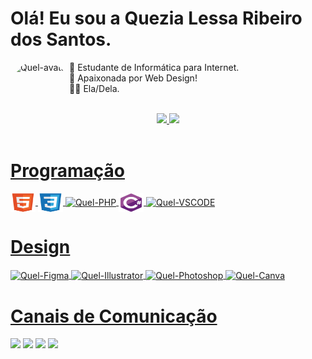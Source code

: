 # Olá! Eu sou a Quezia Lessa Ribeiro dos Santos.

<img align="left" alt="Quel-avatar" height="80" style="border-radius:80px;"  src="https://user-images.githubusercontent.com/116199090/206593316-b435a0e0-9a73-4a1b-b01b-e9a4b7bb4ad1.png"/>

🌱 Estudante de Informática para Internet. <br>
🤍 Apaixonada por Web Design! <br>
👩‍💻 Ela/Dela. <br><br>

<div align="center">
  <a href="https://github.com/Quezia-Lessa-Ribeiro-Santos">
  <img height="130em" src="https://github-readme-stats.vercel.app/api?username=Quezia-Lessa-Ribeiro-Santos&show_icons=true&theme=vue&include_all_commits=true&count_private-true"/>
  <img height="130em" src="https://github-readme-stats.vercel.app/api/top-langs/?username=Quezia-Lessa-Ribeiro-Santos&layout=compact&langs_count=7&theme=vue"/>
</div>
<div style="display: inline_block"><br>
  <h1>Programação</h1>
  <img align="center" alt="Quel-HTML" height="30" width="40" src="https://raw.githubusercontent.com/devicons/devicon/master/icons/html5/html5-original.svg"/>
  <img align="center" alt="Quel-CSS" height="30" width="40" src="https://raw.githubusercontent.com/devicons/devicon/master/icons/css3/css3-original.svg"/>
  <img align="center" alt="Quel-PHP" height="30" width="40" src="https://cdn.jsdelivr.net/gh/devicons/devicon/icons/php/php-original.svg"/>
  <img align="center" alt="Quel-Csharp" height="30" width="40" src="https://raw.githubusercontent.com/devicons/devicon/master/icons/csharp/csharp-original.svg"/>
  <img align="center" alt="Quel-VSCODE" height="30" width="40" src="https://cdn.jsdelivr.net/gh/devicons/devicon/icons/vscode/vscode-original.svg"/>
  <h1>Design</h1>
  <img align="center" alt="Quel-Figma" height="30" width="40" src="https://cdn.jsdelivr.net/gh/devicons/devicon/icons/figma/figma-original.svg"/>
  <img align="center" alt="Quel-Illustrator" height="30" width="40" src="https://cdn.jsdelivr.net/gh/devicons/devicon/icons/illustrator/illustrator-plain.svg"/>
  <img align="center" alt="Quel-Photoshop" height="30" width="40" src="https://cdn.jsdelivr.net/gh/devicons/devicon/icons/photoshop/photoshop-plain.svg"/>
  <img align="center" alt="Quel-Canva" height="30" width="40" src="https://cdn.jsdelivr.net/gh/devicons/devicon/icons/canva/canva-original.svg"/>

 </div>
  
  <div> 
    <h1>Canais de Comunicação</h1>
         <a href = "https://api.whatsapp.com/send?phone=5511941400078&text=Ol%C3%A1!%20Vim%20do%20GitHub..."><img src="https://user-images.githubusercontent.com/116199090/206612704-184080d0-80e6-4715-96a4-3c152b8ecaed.svg" target="_blank"></a>
      <a href = "mailto:quezialessaribeirodossantos24@gmail.com"><img src="https://user-images.githubusercontent.com/116199090/206611345-7cd48b91-d003-44da-82d1-6e373914ff5d.svg" target="_blank"></a>
  <a href="https://instagram.com/queldequezia" target="_blank"><img src="https://user-images.githubusercontent.com/116199090/206611469-a0d508f2-c597-4959-9e86-395264db0f77.svg" target="_blank"></a>
  <a href="https://www.linkedin.com/in/quezia-lessa-ribeiro-dos-santos-8b6b23203/" target="_blank"><img src="https://user-images.githubusercontent.com/116199090/206611471-9c4c781b-6d46-4a87-ab1e-ef9bce912fa2.svg" target="_blank"></a> 
  </div>
